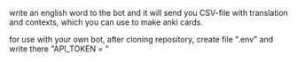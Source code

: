 write an english word to the bot and it will send you CSV-file with translation and contexts, which you can use to make anki cards.

for use with your own bot, after cloning repository, create file ".env" and write there "API_TOKEN = <your-telegram-bot-token>"
